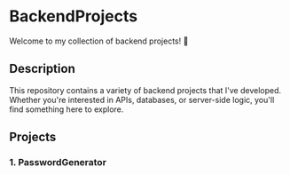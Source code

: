 # BackendProjects 
Welcome to my collection of backend projects! 🚀

## Description
This repository contains a variety of backend projects that I've developed. Whether you're interested in APIs, databases, or server-side logic, you'll find something here to explore.

## Projects

### 1. **PasswordGenerator**
